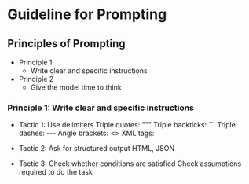 # Guideline for Prompting


## Principles of Prompting
* Principle 1
  - Write clear and specific instructions
* Principle 2
  - Give the model time to think


### Principle 1: Write clear and specific instructions
* Tactic 1: Use delimiters
	Triple quotes: """
	Triple backticks: ```
	Triple dashes: ---
	Angle brackets: <>
	XML tags: <tag> </tag>

* Tactic 2: Ask for structured output
	HTML, JSON

* Tactic 3: Check whether conditions are satisfied 
	    Check assumptions required to do the task

	
